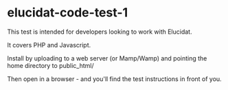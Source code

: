 # elucidat-code-test-1

This test is intended for developers looking to work with Elucidat.

It covers PHP and Javascript.

Install by uploading to a web server (or Mamp/Wamp) and pointing the home directory to public_html/

Then open in a browser - and you'll find the test instructions in front of you.
